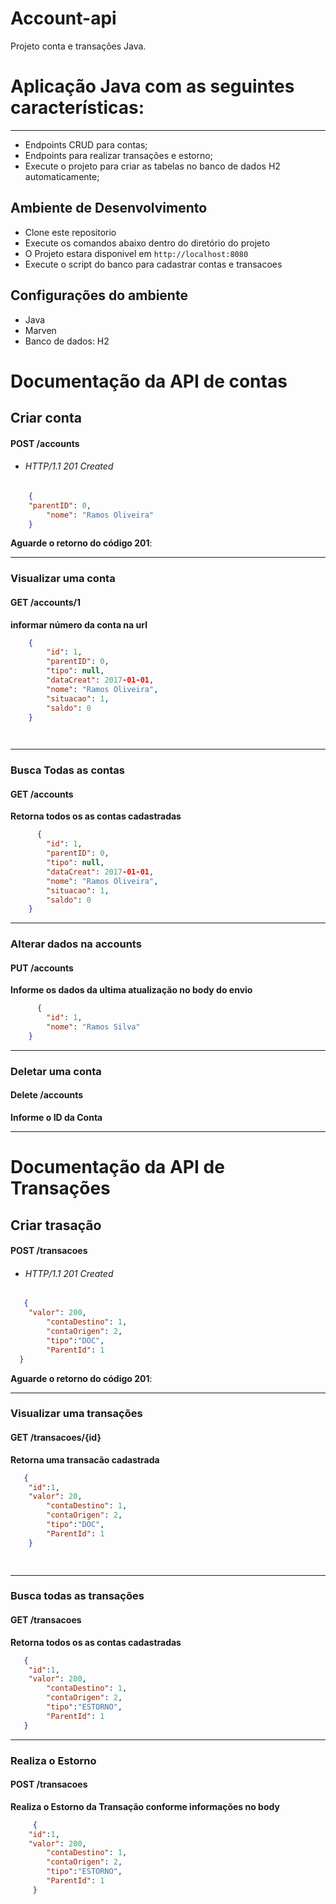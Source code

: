 # Account-api
Projeto conta e transações Java.

# Aplicação Java com as seguintes características:
---
* Endpoints CRUD para contas;
* Endpoints para realizar transações e estorno;
* Execute o projeto para criar as tabelas no banco de dados H2 automaticamente;

## Ambiente de Desenvolvimento
*   Clone este repositorio
*   Execute os comandos abaixo dentro do diretório do projeto
* O Projeto estara disponivel em `http://localhost:8080`
* Execute o script do banco para cadastrar contas e transacoes


## Configurações do ambiente
* Java 
* Marven
* Banco de dados: H2


# Documentação da API de contas

## Criar conta
#### **POST /accounts** 

* ###### HTTP/1.1 201 Created
```json
    {
	"parentID": 0,
    	"nome": "Ramos Oliveira"
    }
```
**Aguarde o retorno do código 201**:

---
### **Visualizar uma conta**
#### GET /accounts/1  
**informar número da conta na url**
> 
```json
    {
        "id": 1,
        "parentID": 0,
        "tipo": null,
        "dataCreat": 2017-01-01,
        "nome": "Ramos Oliveira",
        "situacao": 1,
        "saldo": 0
    }

        
```
---
### **Busca Todas as contas**
#### GET /accounts   
**Retorna todos os as contas cadastradas**
> 
```json
      {
        "id": 1,
        "parentID": 0,
        "tipo": null,
        "dataCreat": 2017-01-01,
        "nome": "Ramos Oliveira",
        "situacao": 1,
        "saldo": 0
    }
```

---
### **Alterar dados na accounts**
#### PUT /accounts 
**Informe os dados da ultima atualização no body do envio**
```json
      {
        "id": 1,
        "nome": "Ramos Silva"
    }
```
---
### **Deletar uma conta**
#### Delete /accounts
**Informe o ID da Conta**

----
# Documentação da API de Transações

## Criar trasação
#### **POST /transacoes** 

* ###### HTTP/1.1 201 Created
```json
   {
 	"valor": 200,
        "contaDestino": 1,
        "contaOrigen": 2,
        "tipo":"DOC",
        "ParentId": 1
  }
```
**Aguarde o retorno do código 201**:

---
### **Visualizar uma transações**
#### GET /transacoes/{id} 
**Retorna uma transacão cadastrada**
> 
```json
   {
 	"id":1,
 	"valor": 20,
        "contaDestino": 1,
        "contaOrigen": 2,
        "tipo":"DOC",
        "ParentId": 1
    }

        
```
---
### **Busca todas as transações**
#### GET /transacoes   
**Retorna todos os as contas cadastradas**
> 
```json
   {
 	"id":1,
	"valor": 200,
        "contaDestino": 1,
        "contaOrigen": 2,
        "tipo":"ESTORNO",
        "ParentId": 1
   }
```

---
### **Realiza o Estorno**
#### POST /transacoes 
**Realiza o Estorno da Transação conforme informações no body**
```json
     {
 	"id":1,
 	"valor": 200,
        "contaDestino": 1,
        "contaOrigen": 2,
        "tipo":"ESTORNO",
        "ParentId": 1
     }
```

